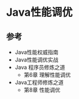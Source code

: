 # Java性能调优















##  参考
- Java性能权威指南
- Java性能调优实战
- Java 程序员修炼之道
  - 第6章 理解性能调优
- Java工程师修炼之道
  - 第8章 性能调优










